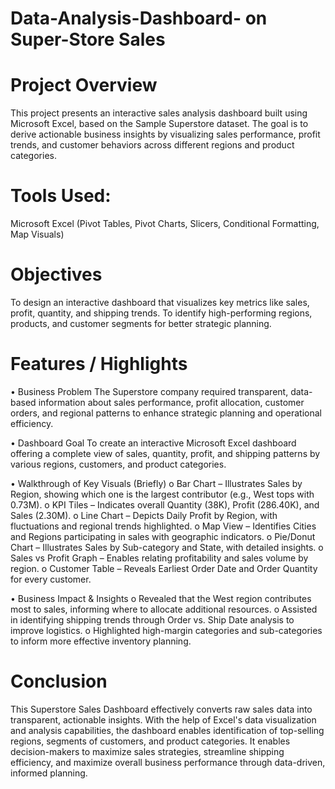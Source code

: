 # Data-Analysis-Dashboard- on  Super-Store Sales 


# Project Overview

This project presents an interactive sales analysis dashboard built using Microsoft Excel, based on the Sample Superstore dataset. The goal is to derive actionable business insights by visualizing sales performance, profit trends, and customer behaviors across different regions and product categories.

# Tools Used:

Microsoft Excel (Pivot Tables, Pivot Charts, Slicers, Conditional Formatting, Map Visuals)


# Objectives
To design an interactive dashboard that visualizes key metrics like sales, profit, quantity, and shipping trends.
To identify high-performing regions, products, and customer segments for better strategic planning.



# Features / Highlights

•	 Business Problem
The Superstore company required transparent, data-based information about sales performance, profit allocation, customer orders, and regional patterns to enhance strategic planning and operational efficiency.

•	Dashboard Goal
To create an interactive Microsoft Excel dashboard offering a complete view of sales, quantity, profit, and shipping patterns by various regions, customers, and product categories.

•	Walkthrough of Key Visuals (Briefly)
  o	Bar Chart – Illustrates Sales by Region, showing which one is the largest contributor (e.g., West tops with 0.73M).
  o	KPI Tiles – Indicates overall Quantity (38K), Profit (286.40K), and Sales (2.30M).
  o	Line Chart – Depicts Daily Profit by Region, with fluctuations and regional trends highlighted.
  o	Map View – Identifies Cities and Regions participating in sales with geographic indicators.
  o	Pie/Donut Chart – Illustrates Sales by Sub-category and State, with detailed insights.
  o	Sales vs Profit Graph – Enables relating profitability and sales volume by region.
  o	Customer Table – Reveals Earliest Order Date and Order Quantity for every customer.
  
 •	Business Impact & Insights
   o	Revealed that the West region contributes most to sales, informing where to allocate additional resources.
   o	Assisted in identifying shipping trends through Order vs. Ship Date analysis to improve logistics.
   o	Highlighted high-margin categories and sub-categories to inform more effective inventory planning.

# Conclusion
This Superstore Sales Dashboard effectively converts raw sales data into transparent, actionable insights. With the help of Excel's data visualization and analysis capabilities, the dashboard enables identification of top-selling regions, segments of customers, and product categories. It enables decision-makers to maximize sales strategies, streamline shipping efficiency, and maximize overall business performance through data-driven, informed planning.

